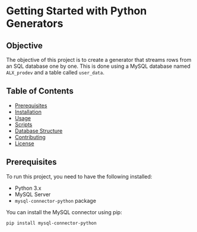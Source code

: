 # Getting Started with Python Generators

## Objective

The objective of this project is to create a generator that streams rows from an SQL database one by one. This is done using a MySQL database named `ALX_prodev` and a table called `user_data`.

## Table of Contents

- [Prerequisites](#prerequisites)
- [Installation](#installation)
- [Usage](#usage)
- [Scripts](#scripts)
- [Database Structure](#database-structure)
- [Contributing](#contributing)
- [License](#license)

## Prerequisites

To run this project, you need to have the following installed:

- Python 3.x
- MySQL Server
- `mysql-connector-python` package

You can install the MySQL connector using pip:

```bash
pip install mysql-connector-python